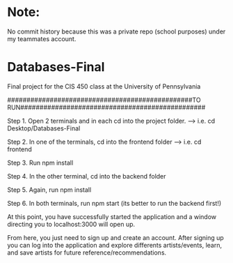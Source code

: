 # Note: 
No commit history because this was a private repo (school purposes) under my teammates account.

# Databases-Final
Final project for the CIS 450 class at the University of Pennsylvania

################################################TO RUN################################################

Step 1. Open 2 terminals and in each cd into the project folder. --> i.e. cd Desktop/Databases-Final

Step 2. In one of the terminals, cd into the frontend folder --> i.e. cd frontend

Step 3. Run npm install 

Step 4. In the other terminal, cd into the backend folder

Step 5. Again, run npm install

Step 6. In both terminals, run npm start (its better to run the backend first!) 

At this point, you have successfully started the application and a window directing
you to localhost:3000 will open up.

From here, you just need to sign up and create an account. After signing up you can
log into the application and explore differents artists/events, learn, and save
artists for future reference/recommendations. 
